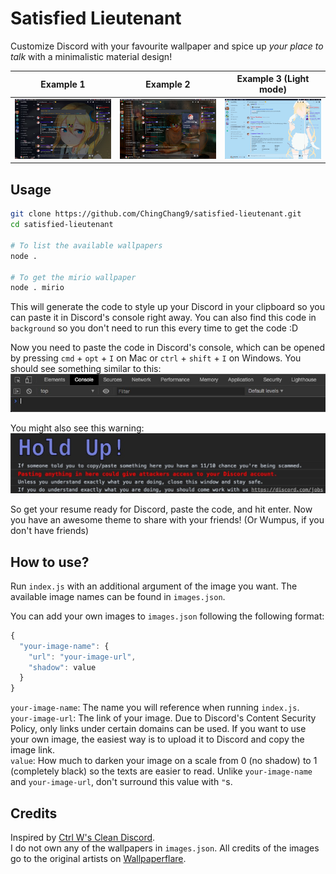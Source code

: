 # Satisfied Lieutenant
Customize Discord with your favourite wallpaper and spice up _your place to talk_ with a minimalistic material design!

Example 1 | Example 2 | Example 3 (Light mode)
-|-|-
![Discord Hayasaka Theme](./examples/hayasaka.jpg) | ![Discord Deku Study Theme](./examples/deku-study.jpg) | ![Discord Kaho Light Theme](./examples/kaho.jpg)

## Usage
```bash
git clone https://github.com/ChingChang9/satisfied-lieutenant.git
cd satisfied-lieutenant

# To list the available wallpapers
node .

# To get the mirio wallpaper
node . mirio
```
This will generate the code to style up your Discord in your clipboard so you can paste it in Discord's console right away. You can also find this code in `background` so you don't need to run this every time to get the code :D

Now you need to paste the code in Discord's console, which can be opened by pressing `cmd` + `opt` + `I` on Mac or `ctrl` + `shift` + `I` on Windows. You should see something similar to this:
![Chrome Developer Console](./examples/console.jpg)

You might also see this warning:
![Discord console warning](./examples/warning.jpg)

So get your resume ready for Discord, paste the code, and hit enter. Now you have an awesome theme to share with your friends! (Or Wumpus, if you don't have friends)

## How to use?
Run `index.js` with an additional argument of the image you want. The available image names can be found in `images.json`.

You can add your own images to `images.json` following the following format:
```js
{
  "your-image-name": {
    "url": "your-image-url",
    "shadow": value
  }
}
```
`your-image-name`: The name you will reference when running `index.js`. \
`your-image-url`: The link of your image. Due to Discord's Content Security Policy, only links under certain domains can be used. If you want to use your own image, the easiest way is to upload it to Discord and copy the image link. \
`value`: How much to darken your image on a scale from 0 (no shadow) to 1 (completely black) so the texts are easier to read. Unlike `your-image-name` and `your-image-url`, don't surround this value with `"`s.

## Credits
Inspired by [Ctrl W's Clean Discord](https://userstyles.org/styles/175290/clean-discord). \
I do not own any of the wallpapers in `images.json`. All credits of the images go to the original artists on [Wallpaperflare](https://www.wallpaperflare.com/).